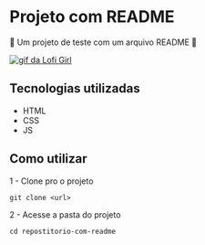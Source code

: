 # Projeto com README
🚀 Um projeto de teste com um arquivo README 🚀

[<img src="./Gif lofi.gif" alt="gif da Lofi Girl">](https://www.youtube.com/watch?v=jfKfPfyJRdk&list=PLqbQac0BqxVcbHlC6ud38HvDEIku8tUm5&index=2)

## Tecnologias utilizadas
- HTML
- CSS
- JS
## Como utilizar

1 - Clone pro o projeto
```
git clone <url>
```
2 - Acesse a pasta do projeto
```
cd repostitorio-com-readme
```